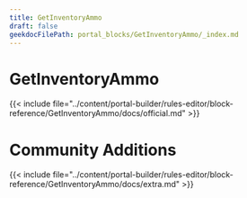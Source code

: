 ```yaml
---
title: GetInventoryAmmo
draft: false
geekdocFilePath: portal_blocks/GetInventoryAmmo/_index.md
---
```

# GetInventoryAmmo
{{< include file="../content/portal-builder/rules-editor/block-reference/GetInventoryAmmo/docs/official.md" >}}

# Community Additions

{{< include file="../content/portal-builder/rules-editor/block-reference/GetInventoryAmmo/docs/extra.md" >}}